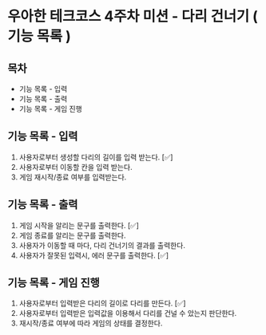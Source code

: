# 우아한 테크코스 4주차 미션 - 다리 건너기 ( 기능 목록 ) 

## 목차 
- 기능 목록 - 입력
- 기능 목록 - 출력
- 기능 목록 - 게임 진행

## 기능 목록 - 입력
1. 사용자로부터 생성할 다리의 길이를 입력 받는다. [✅]
2. 사용자로부터 이동할 칸을 입력 받는다.
3. 게임 재시작/종료 여부를 입력받는다.

## 기능 목록 - 출력
1. 게임 시작을 알리는 문구를 출력한다. [✅]
2. 게임 종료를 알리는 문구를 출력한다.
3. 사용자가 이동할 때 마다, 다리 건너기의 결과를 출력한다.
4. 사용자가 잘못된 입력시, 에러 문구를 출력한다. [✅]

## 기능 목록 - 게임 진행 
1. 사용자로부터 입력받은 다리의 길이로 다리를 만든다. [✅]
2. 사용자로부터 입력받은 입력값을 이용해서 다리를 건널 수 았는지 판단한다.
3. 재시작/종료 여부에 따라 게임의 상태를 결정한다.